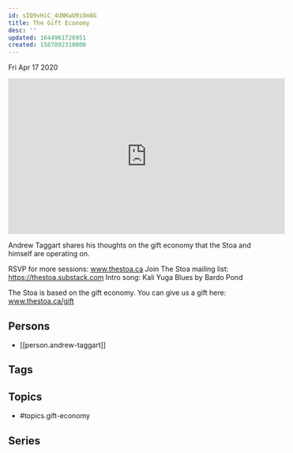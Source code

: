 ```yaml
---
id: sIQ9vHiC_4UNKwU9iOm8G
title: The Gift Economy
desc: ''
updated: 1644961726951
created: 1587092310000
---
```





Fri Apr 17 2020

<iframe width="560" height="315" src="https://www.youtube.com/embed/EiQ-XwMhIQ0" title="The Gift Economy w/ Andrew Taggart (March 18th, 2020)" frameborder="0" allow="accelerometer; autoplay; clipboard-write; encrypted-media; gyroscope; picture-in-picture" allowfullscreen ></iframe>

Andrew Taggart shares his thoughts on the gift economy that the Stoa and himself are operating on.  

RSVP for more sessions: www.thestoa.ca
Join The Stoa mailing list: https://thestoa.substack.com
Intro song: Kali Yuga Blues by Bardo Pond

The Stoa is based on the gift economy. You can give us a gift here: www.thestoa.ca/gift

## Persons

- [[person.andrew-taggart]]

## Tags



## Topics

- #topics.gift-economy

## Series



